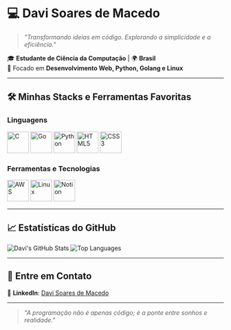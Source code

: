 # 💻 **Davi Soares de Macedo**  
> *"Transformando ideias em código. Explorando a simplicidade e a eficiência."*  

🎓 **Estudante de Ciência da Computação** | 🌍 **Brasil**  
🚀 Focado em **Desenvolvimento Web, Python, Golang e Linux**  

---

## 🛠 **Minhas Stacks e Ferramentas Favoritas**  
### **Linguagens**  
<p align="left">
  <img src="https://img.icons8.com/color/48/000000/c-programming.png" alt="C" width="50" height="50" />
  <img src="https://img.icons8.com/color/48/000000/golang.png" alt="Go" width="50" height="50" />
  <img src="https://img.icons8.com/color/48/000000/python--v1.png" alt="Python" width="50" height="50" />
  <img src="https://img.icons8.com/color/48/000000/html-5.png" alt="HTML5" width="50" height="50" />
  <img src="https://img.icons8.com/color/48/000000/css3.png" alt="CSS3" width="50" height="50" />
</p>

### **Ferramentas e Tecnologias**  
<p align="left">
  <img src="https://img.icons8.com/color/48/000000/amazon-web-services.png" alt="AWS" width="50" height="50" />
  <img src="https://img.icons8.com/color/48/000000/linux--v1.png" alt="Linux" width="50" height="50" />
  <img src="https://img.icons8.com/ios-filled/50/000000/notion.png" alt="Notion" width="50" height="50" />
</p>

---

## 📈 **Estatísticas do GitHub**  
<p align="left">
  <img src="https://github-readme-stats.vercel.app/api?username=davasm&show_icons=true&theme=dracula" alt="Davi's GitHub Stats" />
  <img src="https://github-readme-stats.vercel.app/api/top-langs/?username=davasm&layout=compact&theme=dracula" alt="Top Languages" />
</p>

---

## 🌟 **Entre em Contato**  
💼 **LinkedIn**: [Davi Soares de Macedo](https://www.linkedin.com/in/davi-soares-de-macedo-4a7839212)  

---

> *"A programação não é apenas código; é a ponte entre sonhos e realidade."*  




